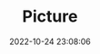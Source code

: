 ---
weight: 1
images:
- /images/edited/170.jpeg
title: Picture
date: 2022-10-24 23:08:06
tags: [luminar neo,work,person,cow]
---
